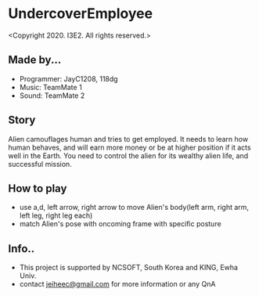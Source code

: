 # UndercoverEmployee

<Copyright 2020. I3E2. All rights reserved.>

## Made by...
* Programmer: JayC1208, 118dg
* Music: TeamMate 1
* Sound: TeamMate 2

## Story
Alien camouflages human and tries to get employed.
It needs to learn how human behaves, and will earn more money or be at higher position if it acts well in the Earth. 
You need to control the alien for its wealthy alien life, and successful mission.

## How to play
* use a,d, left arrow, right arrow to move Alien's body(left arm, right arm, left leg, right leg each)
* match Alien's pose with oncoming frame with specific posture


## Info..
* This project is supported by NCSOFT, South Korea and KING, Ewha Univ.
* contact jeiheec@gmail.com for more information or any QnA
